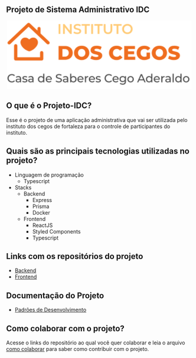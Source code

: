 ## Projeto de Sistema Administrativo IDC
 <div align="center" >
     <img src="images/logo.svg" alt= “” width="500em">
 </div>

## O que é o Projeto-IDC?
Esse é o projeto de uma aplicação administrativa que vai ser utilizada pelo instituto dos cegos de fortaleza para o controle de participantes do instituto.

## Quais são as principais tecnologias utilizadas no projeto?
- Linguagem de programação
    - Typescript
- Stacks
    - Backend
        - Express
        - Prisma
        - Docker
    - Frontend
        - ReactJS
        - Styled Components
        - Typescript

## Links com os repositórios do projeto
- [Backend](https://github.com/dev-inove/IDC-Backend-Refactored)
- [Frontend](https://github.com/dev-inove/IDC-frontend)

## Documentação do Projeto
- [Padrões de Desenvolvimento](DOCUMENTATION_STANDARDS.md)

## Como colaborar com o projeto?
Acesse o links do repositório ao qual você quer colaborar e leia o arquivo [como colaborar]("ainda-n-fiz") para saber como contribuir com o projeto.
